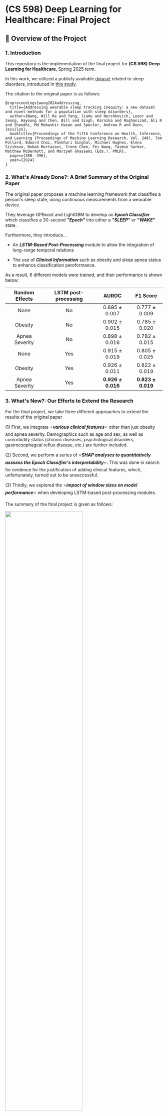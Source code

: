 # **(CS 598) Deep Learning for Healthcare: Final Project**

## **📖 Overview of the Project**

### **1. Introduction**

This repository is the implementation of the final project for **(CS 598) Deep Learning for Healthcare**, Spring 2025 term.

In this work, we utilized a publicly available [dataset](https://physionet.org/content/dreamt/2.0.0/) related to sleep disorders, introduced in [this study](https://raw.githubusercontent.com/mlresearch/v248/main/assets/wang24a/wang24a.pdf).

The citation to the original paper is as follows:
```
@inproceedings{wang2024addressing,
  title={Addressing wearable sleep tracking inequity: a new dataset and novel methods for a population with sleep disorders},
  author={Wang, Will Ke and Yang, Jiamu and Hershkovich, Leeor and Jeong, Hayoung and Chen, Bill and Singh, Karnika and Roghanizad, Ali R and Shandhi, Md Mobashir Hasan and Spector, Andrew R and Dunn, Jessilyn},
  booktitle={Proceedings of the fifth Conference on Health, Inference, and Learning (Proceedings of Machine Learning Research, Vol. 248), Tom Pollard, Edward Choi, Pankhuri Singhal, Michael Hughes, Elena Sizikova, Bobak Mortazavi, Irene Chen, Fei Wang, Tasmie Sarker, Matthew McDermott, and Marzyeh Ghassemi (Eds.). PMLR},
  pages={380--396},
  year={2024}
}
```

### **2. What's Already Done?: A Brief Summary of the Original Paper**

The original paper proposes a machine learning framework that classifies a person's sleep state, using continuous measurements from a wearable device.

They leverage GPBoost and LightGBM to develop an ***Epoch Classifier*** which classifies a 30-second ***"Epoch"*** into either a ***"SLEEP"*** or ***"WAKE"*** state.

Furthermore, they introduce...

* An ***LSTM-Based Post-Processing*** module to allow the integration of long-range temporal relations
 
* The use of ***Clinical Information*** such as obesity and sleep apnea status to enhance classification peroformance.
 
As a result, 6 different models were trained, and their performance is shown below:

| Random Effects   | LSTM post-processing | AUROC               | F1 Score              |
|:----------------:|:--------------------:|:-------------------:|:---------------------:|
| None             | No                   | 0.895 ± 0.007       | 0.777 ± 0.009         |
| Obesity          | No                   | 0.902 ± 0.015       | 0.785 ± 0.020         |
| Apnea Severity   | No                   | 0.898 ± 0.016       | 0.782 ± 0.015         |
| None             | Yes                  | 0.915 ± 0.019       | 0.805 ± 0.025         |
| Obesity          | Yes                  | 0.926 ± 0.011       | 0.822 ± 0.019         |
| Apnea Severity   | Yes                  | **0.926 ± 0.016**   | **0.823 ± 0.019**     |


### **3. What's New?: Our Efforts to Extend the Research**

For the final project, we take three different approaches to extend the results of the original paper

(1) First, we integrate ⭐***various clinical features***⭐ other than just obesity and apnea severity. Demographics such as age and sex, as well as comorbidity status (chronic diseases, psychological disorders, gastroesophageal reflux disease, etc.) are further included.

(2) Second, we perform a series of ⭐***SHAP analyses to quantitatively asssess the Epoch Classifier's interpretability***⭐. This was done in search for evidence for the justification of adding clinical features, which, unfortunately, turned out to be unsuccessful.

(3) Thirdly, we explored the ⭐***impact of window sizes on model performance***⭐ when developing LSTM-based post-processing modules.

The summary of the final project is given as follows:

<img src="image/Fig_1.png" width="70%">


## **📊 Sample Dataset**

This section describes a sample dataset provided in the repository as a brief example.

### **1. Clinical Information**

Two sample patients, each with sample ID (SID) of "SLEEP" and "WAKE", are provided. Their clinical information is provided in `dataset/clinical_info_onehot.csv`

|  SID   |  AGE  | GENDER |  BMI  | Anxiety | Arrhythmia | Asthma | Body Pain | CAD | Depression | Diabetes | Dyspnea | GERD | Hypertension | Migraine |
|:------:|:-----:|:------:|:-----:|:-------:|:----------:|:------:|:---------:|:---:|:----------:|:--------:|:-------:|:----:|:------------:|:--------:|
| SLEEP  | 29.38 |   1    | 51.0  |    0    |     0      |   0    |     0     |  0  |     0      |    0     |    0    |  0   |      0       |    0     |
| WAKE   | 49.12 |   0    | 43.0  |    0    |     0      |   1    |     1     |  0  |     1      |    1     |    1    |  1   |      0       |    0     |


### **2. Raw Measurement Signal Data**

The raw measurement signal data are provided in `dataset/raw/<SID>.csv`, where `SID` is either `SLEEP` or `WAKE`. The signals are recorded continuously at a sample rate of 64 Hz, and the sleep state label is provided in a binary fashion, where 0 and 1 represent sleep and wake state, respectively.


## **✏️ Code Implementation**

### **1. Specification of Dependencies**

Clone this repository and create a new conda environment by running this command:

```
conda env create --file environment_dlh.yaml
conda activate DLH
```
For those in a rush, you may skip the following sections and go to ▶️***5. Putting Them All Together***◀️

### **2. Data Preprocessing**

First, we need to slice the raw signal(s) into epochs of 30 seconds in length. The following code generates a new directory `dataset/preproc/<SID>` and saves a series of sliced signals and a summary of the signals. Please refer to `utils.py` to examine how the features were engineered. It should be noted that ⚠️***the code provided by the original authors did not work properly***⚠️, so the preprocessing script had to be written from scratch.

```
python3 data_preprocess.py --sid=<SID>
```

### **3. Run Epoch Classifier**
`run_epoch_clf.py` implements the XGBoost model that classifies the 30-second epochs of device measurement data. `CI=False` model takes features derived from BVP, EDA, TEMP, IBI, and ACC and `CI=True` model takes additional clinical features related to the patient. Running the following code will generate a temporary file in `model/postproc`, which will be necessary to execute the next stage successfully.

```
python3 run_epoch_clf.py --sid=<SID> --clinical_info=<True/False>
```


### **4. Run LSTM Post-Processing Module**

`run_post_lstm.py` implements the LSTM post-processing process, and the weights for each window size of 5, 10, 15, and 20 minutes for each of the five folds are provided in `model/post_LSTM_WIN=<WINDOW_SIZE>_CI=<True/False>` directories. Upon executing the following code, the results are generated in a new directory named `result` as a `.csv` file. This consists of the output probabilities of the epoch classifier and post-processed probabilities.

```
python3 run_post_lstm.py --sid=<SID> --clinical_info=<True/False> --window_size=<WINDOW_SIZE>
```


### **5. Putting Them All Together**

The epoch classification and post-processing algorithms are packed into a single script, so for those who want to process their data quickly, one can simply run the following code:

```
python3 run_full_model.py --sid=<SID> --clinical_info=<True/False> --window_size=<WINDOW_SIZE>
```


## **📐 Results**

### **1. Model Performance on the Test Set**

|      Model & Window         |    AUROC           |    F1-Score      |
|:---------------------------:|:------------------:|:----------------:|
| Device Only, 0 min.         | 0.844 (0.838-0.849)| 0.741 (0.731-0.750) |
| Device Only, 5 min.         | 0.860 (0.855-0.865)| 0.751 (0.742-0.760) |
| Device Only, 10 min.        | 0.866 (0.861-0.872)| 0.760 (0.751-0.769) |
| Device Only, 15 min.        | 0.869 (0.864-0.874)| 0.762 (0.753-0.771) |
| Device Only, 20 min.        | 0.871 (0.866-0.876)| 0.768 (0.759-0.777) |
| Device + Demo, 0 min.       | 0.852 (0.847-0.858)| 0.750 (0.741-0.759) |
| Device + Demo, 5 min.       | 0.850 (0.845-0.856)| 0.747 (0.738-0.756) |
| Device + Demo, 10 min.      | 0.858 (0.852-0.863)| 0.758 (0.749-0.767) |
| Device + Demo, 15 min.      | 0.862 (0.857-0.868)| 0.767 (0.759-0.776) |
| Device + Demo, 20 min.      | 0.864 (0.859-0.869)| 0.767 (0.759-0.776) |


### **2. ROC Curves for Specific Models**

<img src="image/Fig_2.png" width="50%">


### **3. SHAP Results of Epoch Classifiers**

SHAP results of the epoch classifiers revealed that ⚠️***clinical information was not as impactful***⚠️ to predicting the outputs of a 30-second epoch, contradicting the original paper's claim.

<img src="image/Fig_3.png" width="100%">


### **4. Impact of Window Size**

The results shown below clearly indicates that increased window size results in improved test AUROC, ⚠️***implying the importance of long-range temporal relations***⚠️. This aligns with the assertion made in the original paper.

An interesting result is that the incorporation of ⚠️***clinical information did not improve model performance in larger window settings***⚠️, but rather degraded the performance, which seems counterintuitive. It can be attributed to the fact that clinical information is too global in scale and there is some possibility that they can induce patient-specific bias.

<img src="image/Fig_4.png" width="50%">


## **👏 Contributions**

My NetID is `wounsuk2`, and as this is a solo team, the conceptualization, model development, and writing of the final report was solely done by Wounsuk Rhee.
